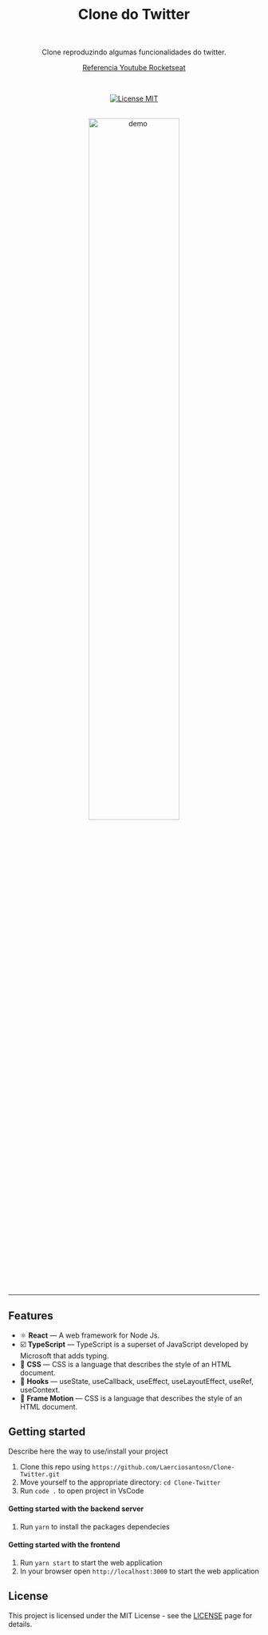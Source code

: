<div align="center">

  <br>

  <h1>Clone do Twitter  </h1>
  <br>
</div>


<p align="center">Clone reproduzindo algumas funcionalidades do twitter.</p>

<div align="center">

[Referencia Youtube Rocketseat](https://www.youtube.com/watch?v=K-8z_4xvT3o&feature=youtu.be)

</div>


<br>


<p align="center">
  <a href="https://opensource.org/licenses/MIT">
    <img src="https://img.shields.io/badge/License-MIT-blue.svg" alt="License MIT">
  </a>
</p>

<br>

<div align="center">
  <img src="./public/Twitter.gif" alt="demo" width="60%">
</div>

<hr />

## Features

- ⚛️ **React** — A web framework for Node Js.
- ☑️ **TypeScript** — TypeScript is a superset of JavaScript developed by Microsoft that adds typing.
- 📘 **CSS** — CSS is a language that describes the style of an HTML document.
- 📘 **Hooks** — useState, useCallback, useEffect, useLayoutEffect, useRef, useContext.
- 📘 **Frame Motion** — CSS is a language that describes the style of an HTML document.

## Getting started

Describe here the way to use/install your project

1. Clone this repo using `https://github.com/Laerciosantosn/Clone-Twitter.git`
2. Move yourself to the appropriate directory: `cd Clone-Twitter`<br />
3. Run `code .` to open project in VsCode<br />

#### Getting started with the backend server

1. Run `yarn` to install the packages dependecies

#### Getting started with the frontend

1. Run `yarn start` to start the web application
2. In your browser open `http://localhost:3000` to start the web application



## License

This project is licensed under the MIT License - see the [LICENSE](https://opensource.org/licenses/MIT) page for details.
